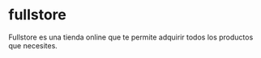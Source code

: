 # fullstore
Fullstore es una tienda online que te permite adquirir todos los productos que necesites.
